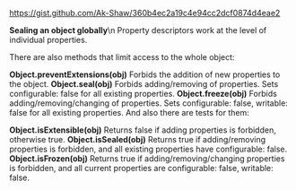 https://gist.github.com/Ak-Shaw/360b4ec2a19c4e94cc2dcf0874d4eae2

**Sealing an object globally**\n
Property descriptors work at the level of individual properties.

There are also methods that limit access to the whole object:

**Object.preventExtensions(obj)**
Forbids the addition of new properties to the object.
**Object.seal(obj)**
Forbids adding/removing of properties. Sets configurable: false for all existing properties.
**Object.freeze(obj)**
Forbids adding/removing/changing of properties. Sets configurable: false, writable: false for all existing properties.
And also there are tests for them:

**Object.isExtensible(obj)**
Returns false if adding properties is forbidden, otherwise true.
**Object.isSealed(obj)**
Returns true if adding/removing properties is forbidden, and all existing properties have configurable: false.
**Object.isFrozen(obj)**
Returns true if adding/removing/changing properties is forbidden, and all current properties are configurable: false, writable: false.
